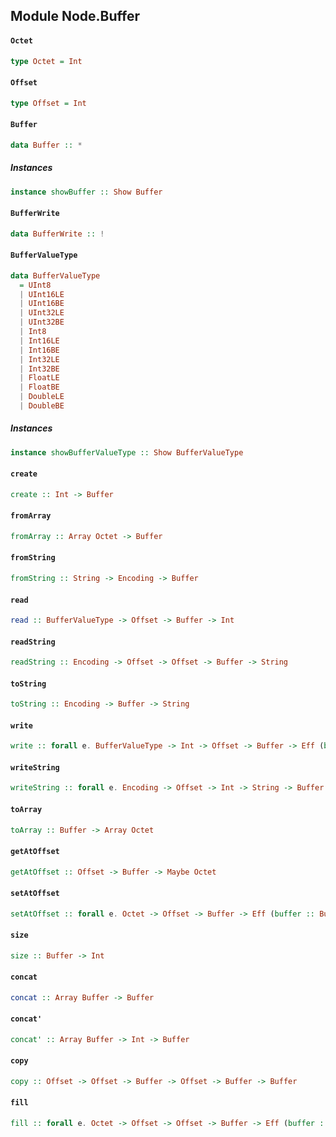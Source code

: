 ## Module Node.Buffer

#### `Octet`

``` purescript
type Octet = Int
```

#### `Offset`

``` purescript
type Offset = Int
```

#### `Buffer`

``` purescript
data Buffer :: *
```

##### Instances
``` purescript
instance showBuffer :: Show Buffer
```

#### `BufferWrite`

``` purescript
data BufferWrite :: !
```

#### `BufferValueType`

``` purescript
data BufferValueType
  = UInt8
  | UInt16LE
  | UInt16BE
  | UInt32LE
  | UInt32BE
  | Int8
  | Int16LE
  | Int16BE
  | Int32LE
  | Int32BE
  | FloatLE
  | FloatBE
  | DoubleLE
  | DoubleBE
```

##### Instances
``` purescript
instance showBufferValueType :: Show BufferValueType
```

#### `create`

``` purescript
create :: Int -> Buffer
```

#### `fromArray`

``` purescript
fromArray :: Array Octet -> Buffer
```

#### `fromString`

``` purescript
fromString :: String -> Encoding -> Buffer
```

#### `read`

``` purescript
read :: BufferValueType -> Offset -> Buffer -> Int
```

#### `readString`

``` purescript
readString :: Encoding -> Offset -> Offset -> Buffer -> String
```

#### `toString`

``` purescript
toString :: Encoding -> Buffer -> String
```

#### `write`

``` purescript
write :: forall e. BufferValueType -> Int -> Offset -> Buffer -> Eff (buffer :: BufferWrite | e) Unit
```

#### `writeString`

``` purescript
writeString :: forall e. Encoding -> Offset -> Int -> String -> Buffer -> Eff (buffer :: BufferWrite | e) Int
```

#### `toArray`

``` purescript
toArray :: Buffer -> Array Octet
```

#### `getAtOffset`

``` purescript
getAtOffset :: Offset -> Buffer -> Maybe Octet
```

#### `setAtOffset`

``` purescript
setAtOffset :: forall e. Octet -> Offset -> Buffer -> Eff (buffer :: BufferWrite | e) Unit
```

#### `size`

``` purescript
size :: Buffer -> Int
```

#### `concat`

``` purescript
concat :: Array Buffer -> Buffer
```

#### `concat'`

``` purescript
concat' :: Array Buffer -> Int -> Buffer
```

#### `copy`

``` purescript
copy :: Offset -> Offset -> Buffer -> Offset -> Buffer -> Buffer
```

#### `fill`

``` purescript
fill :: forall e. Octet -> Offset -> Offset -> Buffer -> Eff (buffer :: BufferWrite | e) Unit
```


